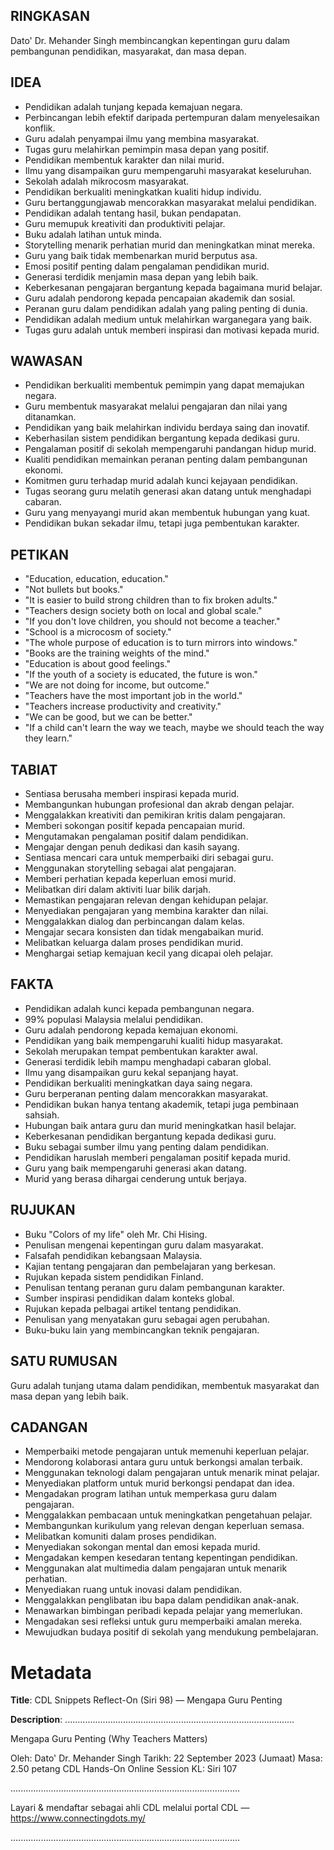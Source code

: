 ## RINGKASAN
Dato' Dr. Mehander Singh membincangkan kepentingan guru dalam pembangunan pendidikan, masyarakat, dan masa depan.

## IDEA
- Pendidikan adalah tunjang kepada kemajuan negara.
- Perbincangan lebih efektif daripada pertempuran dalam menyelesaikan konflik.
- Guru adalah penyampai ilmu yang membina masyarakat.
- Tugas guru melahirkan pemimpin masa depan yang positif.
- Pendidikan membentuk karakter dan nilai murid.
- Ilmu yang disampaikan guru mempengaruhi masyarakat keseluruhan.
- Sekolah adalah mikrocosm masyarakat.
- Pendidikan berkualiti meningkatkan kualiti hidup individu.
- Guru bertanggungjawab mencorakkan masyarakat melalui pendidikan.
- Pendidikan adalah tentang hasil, bukan pendapatan.
- Guru memupuk kreativiti dan produktiviti pelajar.
- Buku adalah latihan untuk minda.
- Storytelling menarik perhatian murid dan meningkatkan minat mereka.
- Guru yang baik tidak membenarkan murid berputus asa.
- Emosi positif penting dalam pengalaman pendidikan murid.
- Generasi terdidik menjamin masa depan yang lebih baik.
- Keberkesanan pengajaran bergantung kepada bagaimana murid belajar.
- Guru adalah pendorong kepada pencapaian akademik dan sosial.
- Peranan guru dalam pendidikan adalah yang paling penting di dunia.
- Pendidikan adalah medium untuk melahirkan warganegara yang baik.
- Tugas guru adalah untuk memberi inspirasi dan motivasi kepada murid.

## WAWASAN
- Pendidikan berkualiti membentuk pemimpin yang dapat memajukan negara.
- Guru membentuk masyarakat melalui pengajaran dan nilai yang ditanamkan.
- Pendidikan yang baik melahirkan individu berdaya saing dan inovatif.
- Keberhasilan sistem pendidikan bergantung kepada dedikasi guru.
- Pengalaman positif di sekolah mempengaruhi pandangan hidup murid.
- Kualiti pendidikan memainkan peranan penting dalam pembangunan ekonomi.
- Komitmen guru terhadap murid adalah kunci kejayaan pendidikan.
- Tugas seorang guru melatih generasi akan datang untuk menghadapi cabaran.
- Guru yang menyayangi murid akan membentuk hubungan yang kuat.
- Pendidikan bukan sekadar ilmu, tetapi juga pembentukan karakter.

## PETIKAN
- "Education, education, education."
- "Not bullets but books."
- "It is easier to build strong children than to fix broken adults."
- "Teachers design society both on local and global scale."
- "If you don't love children, you should not become a teacher."
- "School is a microcosm of society."
- "The whole purpose of education is to turn mirrors into windows."
- "Books are the training weights of the mind."
- "Education is about good feelings."
- "If the youth of a society is educated, the future is won."
- "We are not doing for income, but outcome."
- "Teachers have the most important job in the world."
- "Teachers increase productivity and creativity."
- "We can be good, but we can be better."
- "If a child can't learn the way we teach, maybe we should teach the way they learn."

## TABIAT
- Sentiasa berusaha memberi inspirasi kepada murid.
- Membangunkan hubungan profesional dan akrab dengan pelajar.
- Menggalakkan kreativiti dan pemikiran kritis dalam pengajaran.
- Memberi sokongan positif kepada pencapaian murid.
- Mengutamakan pengalaman positif dalam pendidikan.
- Mengajar dengan penuh dedikasi dan kasih sayang.
- Sentiasa mencari cara untuk memperbaiki diri sebagai guru.
- Menggunakan storytelling sebagai alat pengajaran.
- Memberi perhatian kepada keperluan emosi murid.
- Melibatkan diri dalam aktiviti luar bilik darjah.
- Memastikan pengajaran relevan dengan kehidupan pelajar.
- Menyediakan pengajaran yang membina karakter dan nilai.
- Menggalakkan dialog dan perbincangan dalam kelas.
- Mengajar secara konsisten dan tidak mengabaikan murid.
- Melibatkan keluarga dalam proses pendidikan murid.
- Menghargai setiap kemajuan kecil yang dicapai oleh pelajar.

## FAKTA
- Pendidikan adalah kunci kepada pembangunan negara.
- 99% populasi Malaysia melalui pendidikan.
- Guru adalah pendorong kepada kemajuan ekonomi.
- Pendidikan yang baik mempengaruhi kualiti hidup masyarakat.
- Sekolah merupakan tempat pembentukan karakter awal.
- Generasi terdidik lebih mampu menghadapi cabaran global.
- Ilmu yang disampaikan guru kekal sepanjang hayat.
- Pendidikan berkualiti meningkatkan daya saing negara.
- Guru berperanan penting dalam mencorakkan masyarakat.
- Pendidikan bukan hanya tentang akademik, tetapi juga pembinaan sahsiah.
- Hubungan baik antara guru dan murid meningkatkan hasil belajar.
- Keberkesanan pendidikan bergantung kepada dedikasi guru.
- Buku sebagai sumber ilmu yang penting dalam pendidikan.
- Pendidikan haruslah memberi pengalaman positif kepada murid.
- Guru yang baik mempengaruhi generasi akan datang.
- Murid yang berasa dihargai cenderung untuk berjaya.

## RUJUKAN
- Buku "Colors of my life" oleh Mr. Chi Hising.
- Penulisan mengenai kepentingan guru dalam masyarakat.
- Falsafah pendidikan kebangsaan Malaysia.
- Kajian tentang pengajaran dan pembelajaran yang berkesan.
- Rujukan kepada sistem pendidikan Finland.
- Penulisan tentang peranan guru dalam pembangunan karakter.
- Sumber inspirasi pendidikan dalam konteks global.
- Rujukan kepada pelbagai artikel tentang pendidikan.
- Penulisan yang menyatakan guru sebagai agen perubahan.
- Buku-buku lain yang membincangkan teknik pengajaran.

## SATU RUMUSAN
Guru adalah tunjang utama dalam pendidikan, membentuk masyarakat dan masa depan yang lebih baik.

## CADANGAN
- Memperbaiki metode pengajaran untuk memenuhi keperluan pelajar.
- Mendorong kolaborasi antara guru untuk berkongsi amalan terbaik.
- Menggunakan teknologi dalam pengajaran untuk menarik minat pelajar.
- Menyediakan platform untuk murid berkongsi pendapat dan idea.
- Mengadakan program latihan untuk memperkasa guru dalam pengajaran.
- Menggalakkan pembacaan untuk meningkatkan pengetahuan pelajar.
- Membangunkan kurikulum yang relevan dengan keperluan semasa.
- Melibatkan komuniti dalam proses pendidikan.
- Menyediakan sokongan mental dan emosi kepada murid.
- Mengadakan kempen kesedaran tentang kepentingan pendidikan.
- Menggunakan alat multimedia dalam pengajaran untuk menarik perhatian.
- Menyediakan ruang untuk inovasi dalam pendidikan.
- Menggalakkan penglibatan ibu bapa dalam pendidikan anak-anak.
- Menawarkan bimbingan peribadi kepada pelajar yang memerlukan.
- Mengadakan sesi refleksi untuk guru memperbaiki amalan mereka.
- Mewujudkan budaya positif di sekolah yang mendukung pembelajaran.

# Metadata
**Title**: CDL Snippets Reflect-On (Siri 98) —  Mengapa Guru Penting

**Description**: ...........................................................................................

Mengapa Guru Penting (Why Teachers Matters)

Oleh: Dato' Dr. Mehander Singh
Tarikh: 22 September 2023 (Jumaat)
Masa: 2.50 petang
CDL Hands-On Online Session KL: Siri 107

...........................................................................................

Layari & mendaftar sebagai ahli CDL melalui portal CDL — https://www.connectingdots.my/

...........................................................................................
